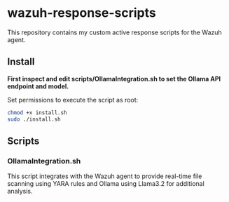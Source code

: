 # wazuh-response-scripts

This repository contains my custom active response scripts for the Wazuh agent.

## Install

**First inspect and edit scripts/OllamaIntegration.sh to set the Ollama API endpoint and model.**

Set permissions to execute the script as root:

```bash
chmod +x install.sh
sudo ./install.sh
```

## Scripts

### OllamaIntegration.sh

This script integrates with the Wazuh agent to provide real-time file scanning using YARA rules and Ollama using Llama3.2 for additional analysis.
